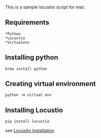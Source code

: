 This is a sample locustio script for mac

## Requirements
	*Python
	*Locustio
	*Virtualenv

## Installing python
```
brew install python
```

## Creating virtual environment
```
python -m virtual env
```

## Installing Locustio
```
pip install locustio
``` 
see [Locustio Installation](https://docs.locust.io/en/stable/installation.html)